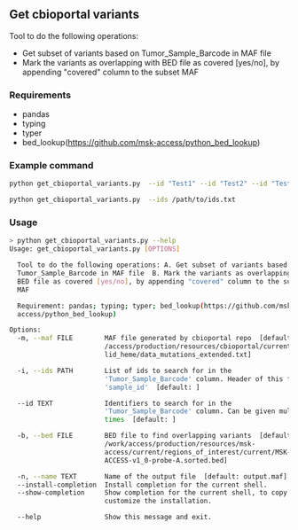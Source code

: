 ## Get cbioportal variants

Tool to do the following operations:
* Get subset of variants based on Tumor_Sample_Barcode in MAF file 
* Mark the variants as overlapping with BED file as covered [yes/no], by appending "covered" column to the subset MAF
    
### Requirements
* pandas
* typing
* typer
* bed_lookup(https://github.com/msk-access/python_bed_lookup)

### Example command

```bash
python get_cbioportal_variants.py  --id "Test1" --id "Test2" --id "Test3" 
```

```bash
python get_cbioportal_variants.py  --ids /path/to/ids.txt
```

### Usage

```bash
> python get_cbioportal_variants.py --help
Usage: get_cbioportal_variants.py [OPTIONS]

  Tool to do the following operations: A. Get subset of variants based on
  Tumor_Sample_Barcode in MAF file  B. Mark the variants as overlapping with
  BED file as covered [yes/no], by appending "covered" column to the subset
  MAF

  Requirement: pandas; typing; typer; bed_lookup(https://github.com/msk-
  access/python_bed_lookup)

Options:
  -m, --maf FILE        MAF file generated by cbioportal repo  [default: /work
                        /access/production/resources/cbioportal/current/msk_so
                        lid_heme/data_mutations_extended.txt]

  -i, --ids PATH        List of ids to search for in the
                        'Tumor_Sample_Barcode' column. Header of this file is
                        'sample_id'  [default: ]

  --id TEXT             Identifiers to search for in the
                        'Tumor_Sample_Barcode' column. Can be given multiple
                        times  [default: ]

  -b, --bed FILE        BED file to find overlapping variants  [default:
                        /work/access/production/resources/msk-
                        access/current/regions_of_interest/current/MSK-
                        ACCESS-v1_0-probe-A.sorted.bed]

  -n, --name TEXT       Name of the output file  [default: output.maf]
  --install-completion  Install completion for the current shell.
  --show-completion     Show completion for the current shell, to copy it or
                        customize the installation.

  --help                Show this message and exit.
```